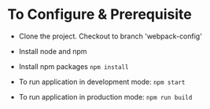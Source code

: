 # To Configure & Prerequisite

* Clone the project. Checkout to branch 'webpack-config'

* Install node and npm

* Install npm packages ```npm install```

* To run application in development mode: ```npm start```

* To run application in production mode: ```npm run build```
